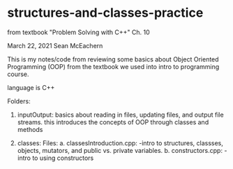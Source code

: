 # structures-and-classes-practice
from textbook "Problem Solving with C++" Ch. 10

March 22, 2021
Sean McEachern

This is my notes/code from reviewing some basics about Object Oriented Programming (OOP) from the textbook we used into intro to programming course.

language is C++

Folders:
1. inputOutput: 
    basics about reading in files, updating files, and output file streams. this introduces the concepts of OOP through classes and methods
    
2. classes:
    Files:
        a. classesIntroduction.cpp:
            -intro to structures, classses, objects, mutators, and public vs. private variables.
        b. constructors.cpp:
            -intro to using constructors
    
    
    
